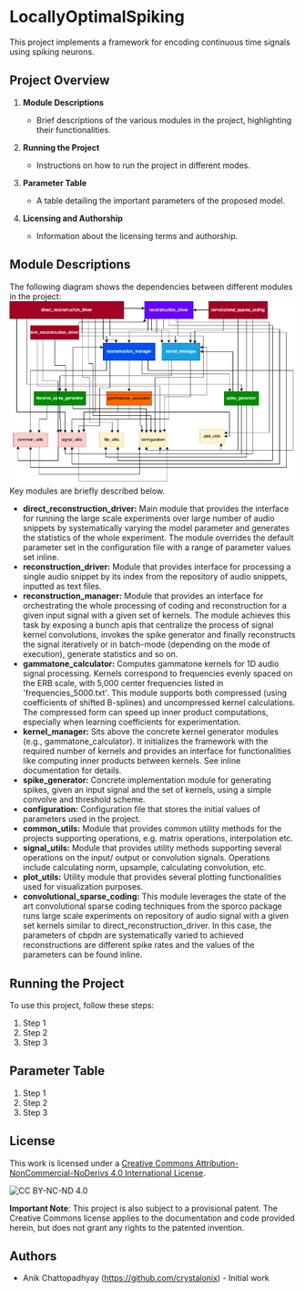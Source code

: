 # LocallyOptimalSpiking

This project implements a framework for encoding continuous time signals using spiking neurons.

## Project Overview

1. **Module Descriptions**
    - Brief descriptions of the various modules in the project, highlighting their functionalities.

2. **Running the Project**
    - Instructions on how to run the project in different modes.

3. **Parameter Table**
    - A table detailing the important parameters of the proposed model.

4. **Licensing and Authorship**
    - Information about the licensing terms and authorship.

## Module Descriptions

The following diagram shows the dependencies between different modules in the project:
![Dependency Diagram](images/dependency_diagram.png)
Key modules are briefly described below.
- **direct_reconstruction_driver:** Main module that provides the interface for running the large scale experiments over large number of audio snippets by systematically varying the model parameter and generates the statistics of the whole experiment. The module overrides the default parameter set in the configuration file with a range of parameter values set inline. 
- **reconstruction_driver:** Module that provides interface for processing a single audio snippet by its index from the repository of audio snippets, inputted as text files. 
- **reconstruction_manager:** Module that provides an interface for orchestrating the whole processing of coding and reconstruction for a given input signal with a given set of kernels. The module achieves this task by exposing a bunch apis that centralize the process of signal kernel convolutions, invokes the spike generator and finally reconstructs the signal iteratively or in batch-mode (depending on the mode of execution), generate statistics and so on.
- **gammatone_calculator:** Computes gammatone kernels for 1D audio signal processing. Kernels correspond to frequencies evenly spaced on the ERB scale, with 5,000 center frequencies listed in 'frequencies_5000.txt'. 
This module supports both compressed (using coefficients of shifted B-splines) and uncompressed kernel calculations. The compressed form can speed up inner product computations, especially when learning coefficients for experimentation.
- **kernel_manager:** Sits above the concrete kernel generator modules (e.g., gammatone_calculator). It initializes the framework with the required number of kernels and provides an interface for functionalities like computing inner products between kernels. See inline documentation for details.
- **spike_generator:** Concrete implementation module for generating spikes, given an input signal and the set of kernels, using a simple convolve and threshold scheme. 
- **configuration:** Configuration file that stores the initial values of parameters used in the project.
- **common_utils:** Module that provides common utility methods for the projects supporting operations, e.g. matrix operations, interpolation etc.
- **signal_utils:** Module that provides utility methods supporting several operations on the input/ output or convolution signals. Operations include calculating norm, upsample, calculating convolution, etc.
- **plot_utils:** Utility module that provides several plotting functionalities used for visualization purposes.
- **convolutional_sparse_coding:** This module leverages the state of the art convolutional sparse coding techniques from the sporco package runs large scale experiments on repository of audio signal with a given set kernels similar to direct_reconstruction_driver. In this case, the parameters of cbpdn are systematically varied to achieved reconstructions are different spike rates and the values of the parameters can be found inline.

## Running the Project

To use this project, follow these steps:

1. Step 1
2. Step 2
3. Step 3

## Parameter Table

1. Step 1
2. Step 2
3. Step 3

## License

This work is licensed under a [Creative Commons Attribution-NonCommercial-NoDerivs 4.0 International License](http://creativecommons.org/licenses/by-nc-nd/4.0/).

![CC BY-NC-ND 4.0](https://licensebuttons.net/l/by-nc-nd/4.0/88x31.png)

**Important Note**: This project is also subject to a provisional patent. The Creative Commons license applies to the documentation and code provided herein, but does not grant any rights to the patented invention.

## Authors

- Anik Chattopadhyay (https://github.com/crystalonix) - Initial work
